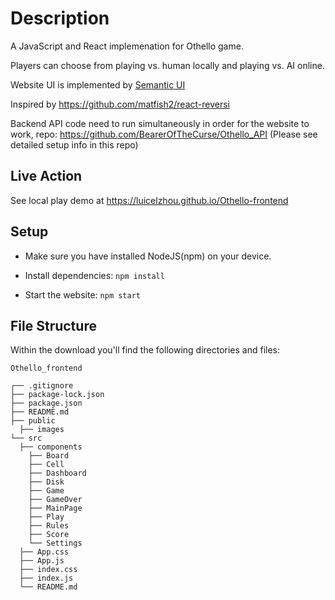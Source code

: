 # Description
A JavaScript and React implemenation for Othello game. 

Players can choose from playing vs. human locally and playing vs. AI online.

Website UI is implemented by [Semantic UI](https://react.semantic-ui.com/)

Inspired by https://github.com/matfish2/react-reversi

Backend API code need to run simultaneously in order for the website to work, repo: https://github.com/BearerOfTheCurse/Othello_API (Please see detailed setup info in this repo)

## Live Action
See local play demo at https://luicelzhou.github.io/Othello-frontend

## Setup

- Make sure you have installed NodeJS(npm) on your device.

- Install dependencies: `npm install`

- Start the website: `npm start`
  

## File Structure

Within the download you'll find the following directories and files:

```
Othello_frontend

┌── .gitignore
├── package-lock.json
├── package.json
├── README.md
├── public
  ├── images
└── src
  ├── components
    ├── Board
    ├── Cell
    ├── Dashboard
    ├── Disk
    ├── Game
    ├── GameOver
    ├── MainPage
    ├── Play
    ├── Rules
    ├── Score
    └── Settings
  ├── App.css
  ├── App.js
  ├── index.css
  ├── index.js
  └── README.md
  

```
